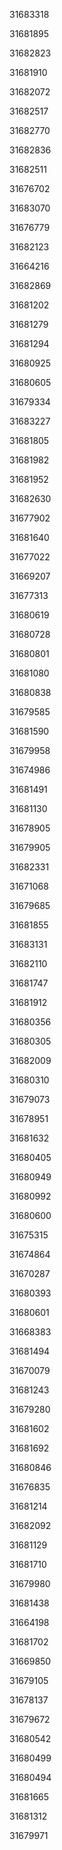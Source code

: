 31683318

31681895

31682823

31681910

31682072

31682517

31682770

31682836

31682511

31676702

31683070

31676779

31682123

31664216

31682869

31681202

31681279

31681294

31680925

31680605

31679334

31683227

31681805

31681982

31681952

31682630

31677902

31681640

31677022

31669207

31677313

31680619

31680728

31680801

31681080

31680838

31679585

31681590

31679958

31674986

31681491

31681130

31678905

31679905

31682331

31671068

31679685

31681855

31683131

31682110

31681747

31681912

31680356

31680305

31682009

31680310

31679073

31678951

31681632

31680405

31680949

31680992

31680600

31675315

31674864

31670287

31680393

31680601

31668383

31681494

31670079

31681243

31679280

31681602

31681692

31680846

31676835

31681214

31682092

31681129

31681710

31679980

31681438

31664198

31681702

31669850

31679105

31678137

31679672

31680542

31680499

31680494

31681665

31681312

31679971

